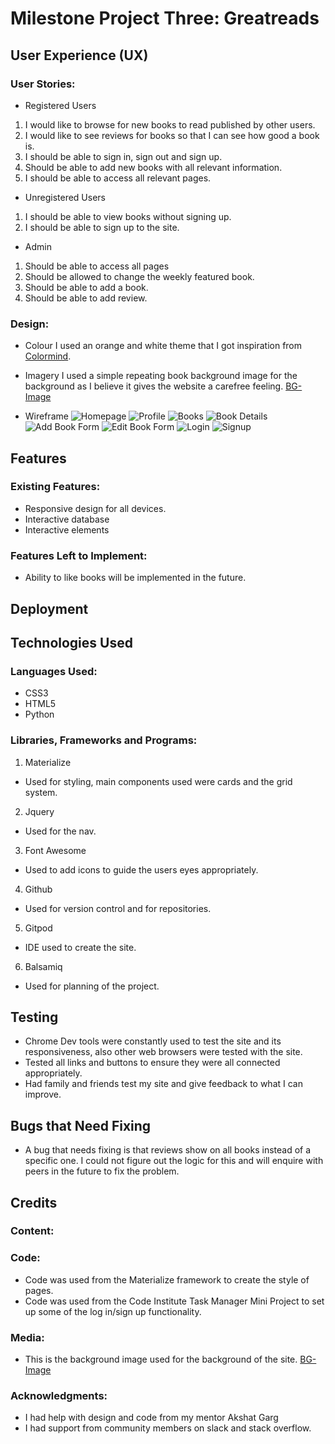 # Milestone Project Three: Greatreads

## User Experience (UX)
### User Stories:
*  Registered Users
1. I would like to browse for new books to read published by other users.
2. I would like to see reviews for books so that I can see how good a book is.
3. I should be able to sign in, sign out and sign up.
4. Should be able to add new books with all relevant information.
5. I should be able to access all relevant pages.

*  Unregistered Users
1. I should be able to view books without signing up.
2. I should be able to sign up to the site.

* Admin 
1. Should be able to access all pages
2. Should be allowed to change the weekly featured book.
3. Should be able to add a book.
4. Should be able to add review.
### Design:
* Colour
I used an orange and white theme that I got inspiration from [Colormind](http://colormind.io/).

* Imagery
I used a simple repeating book background image for the background as I believe it gives the website a carefree feeling. [BG-Image](https://encrypted-tbn0.gstatic.com/images?q=tbn:ANd9GcQoQe3X1GiBNygPMihib5H3skpyTrBJLadBWEx5mkFZjbNHzRkdxQN8qXDa0LkESa-hctc&usqp=CAU)

* Wireframe
![Homepage](/static/img/home.png)
![Profile](/static/img/Profile.png)
![Books](/static/img/Books.png)
![Book Details](/static/img/Book-details.png)
![Add Book Form](/static/img/Add-book-form.png)
![Edit Book Form](/static/img/Edit-book-form.png)
![Login](/static/img/login.png)
![Signup](/static/img/signup.png)

## Features
### Existing Features:
*  Responsive design for all devices.
*  Interactive database
*  Interactive elements

### Features Left to Implement:
*  Ability to like books will be implemented in the future.
## Deployment


## Technologies Used
### Languages Used:
* CSS3
* HTML5
* Python
### Libraries, Frameworks and Programs:
1.  Materialize
*  Used for styling, main components used were cards and the grid system.
2.  Jquery
*  Used for the nav.
3.  Font Awesome
*  Used to add icons to guide the users eyes appropriately.
4.  Github
*  Used for version control and for repositories.
5.  Gitpod
*  IDE used to create the site.
6.  Balsamiq
*  Used for planning of the project.
## Testing
*  Chrome Dev tools were constantly used to test the site and its responsiveness, also other web browsers were tested with the site.
*  Tested all links and buttons to ensure they were all connected appropriately.
*  Had family and friends test my site and give feedback to what I can improve.
## Bugs that Need Fixing
*  A bug that needs fixing is that reviews show on all books instead of a specific one. I could not figure out the logic for this and will enquire with peers in the future to fix the problem.
## Credits
### Content:
### Code:
*  Code was used from the Materialize framework to create the style of pages.
*  Code was used from the Code Institute Task Manager Mini Project to set up some of the log in/sign up functionality.
### Media:
*  This is the background image used for the background of the site. [BG-Image](https://encrypted-tbn0.gstatic.com/images?q=tbn:ANd9GcQoQe3X1GiBNygPMihib5H3skpyTrBJLadBWEx5mkFZjbNHzRkdxQN8qXDa0LkESa-hctc&usqp=CAU)
### Acknowledgments:
*  I had help with design and code from my mentor Akshat Garg
*  I had support from community members on slack and stack overflow.